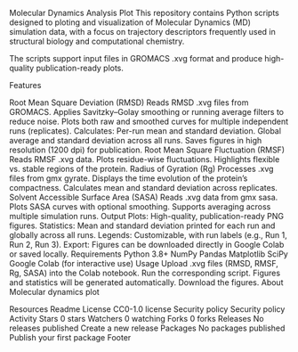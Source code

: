Molecular Dynamics Analysis Plot This repository contains Python scripts designed to ploting and visualization of Molecular Dynamics (MD) simulation data, with a focus on trajectory descriptors frequently used in structural biology and computational chemistry.

The scripts support input files in GROMACS .xvg format and produce high-quality publication-ready plots.

Features

Root Mean Square Deviation (RMSD) Reads RMSD .xvg files from GROMACS. Applies Savitzky–Golay smoothing or running average filters to reduce noise. Plots both raw and smoothed curves for multiple independent runs (replicates). Calculates: Per-run mean and standard deviation. Global average and standard deviation across all runs. Saves figures in high resolution (1200 dpi) for publication.
Root Mean Square Fluctuation (RMSF) Reads RMSF .xvg data. Plots residue-wise fluctuations. Highlights flexible vs. stable regions of the protein.
Radius of Gyration (Rg) Processes .xvg files from gmx gyrate. Displays the time evolution of the protein’s compactness. Calculates mean and standard deviation across replicates.
Solvent Accessible Surface Area (SASA) Reads .xvg data from gmx sasa. Plots SASA curves with optional smoothing. Supports averaging across multiple simulation runs. Output Plots: High-quality, publication-ready PNG figures. Statistics: Mean and standard deviation printed for each run and globally across all runs. Legends: Customizable, with run labels (e.g., Run 1, Run 2, Run 3). Export: Figures can be downloaded directly in Google Colab or saved locally. Requirements Python 3.8+ NumPy Pandas Matplotlib SciPy Google Colab (for interactive use) Usage Upload .xvg files (RMSD, RMSF, Rg, SASA) into the Colab notebook. Run the corresponding script. Figures and statistics will be generated automatically. Download the figures.
About
Molecular dynamics plot

Resources
 Readme
License
 CC0-1.0 license
Security policy
 Security policy
 Activity
Stars
 0 stars
Watchers
 0 watching
Forks
 0 forks
Releases
No releases published
Create a new release
Packages
No packages published
Publish your first package
Footer
